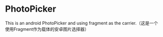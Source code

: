 # PhotoPicker
This is an android PhotoPicker and using fragment as the carrier.（这是一个使用Fragment作为载体的安卓图片选择器）

